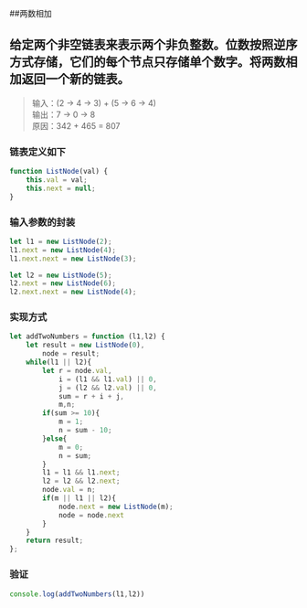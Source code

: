 
##两数相加

## 给定两个非空链表来表示两个非负整数。位数按照逆序方式存储，它们的每个节点只存储单个数字。将两数相加返回一个新的链表。
> 输入：(2 -> 4 -> 3) + (5 -> 6 -> 4)  
> 输出：7 -> 0 -> 8  
> 原因：342 + 465 = 807

### 链表定义如下
```javascript 1.8
function ListNode(val) {
    this.val = val;
    this.next = null;
}
```
### 输入参数的封装
```javascript 1.8
let l1 = new ListNode(2);
l1.next = new ListNode(4);
l1.next.next = new ListNode(3);

let l2 = new ListNode(5);
l2.next = new ListNode(6);
l2.next.next = new ListNode(4);
```

### 实现方式
```javascript 1.8
let addTwoNumbers = function (l1,l2) {
    let result = new ListNode(0),
        node = result;
    while(l1 || l2){
        let r = node.val,
            i = (l1 && l1.val) || 0,
            j = (l2 && l2.val) || 0,
            sum = r + i + j,
            m,n;
        if(sum >= 10){
            m = 1;
            n = sum - 10;
        }else{
            m = 0;
            n = sum;
        }
        l1 = l1 && l1.next;
        l2 = l2 && l2.next;
        node.val = n;
        if(m || l1 || l2){
            node.next = new ListNode(m);
            node = node.next
        }
    }
    return result;
};
```

### 验证
```javascript 1.8
console.log(addTwoNumbers(l1,l2))
```